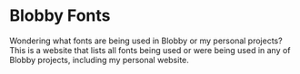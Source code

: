 # Blobby Fonts
Wondering what fonts are being used in Blobby or my personal projects? 
This is a website that lists all fonts being used or were being used in any of Blobby projects, including my personal website.
